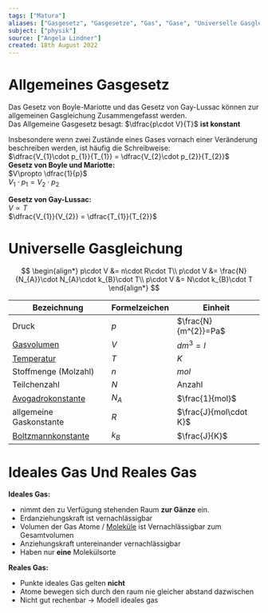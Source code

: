 ```yaml
---
tags: ["Matura"]
aliases: ["Gasgesetz", "Gasgesetze", "Gas", "Gase", "Universelle Gasgleichung", "Gasgleichung"]
subject: ["physik"]
source: ["Angela Lindner"]
created: 18th August 2022
---
```


# Allgemeines Gasgesetz

Das Gesetz von Boyle-Mariotte und das Gesetz von Gay-Lussac können zur allgemeinen Gasgleichung Zusammengefasst werden.  
Das Allgemeine Gasgesetz besagt: $\dfrac{p\cdot V}{T}$ **ist konstant**

Insbesondere wenn zwei Zustände eines Gases vornach einer Veränderung beschreiben werden, ist häufig die Schreibweise:  
$\dfrac{V_{1}\cdot p_{1}}{T_{1}} = \dfrac{V_{2}\cdot p_{2}}{T_{2}}$  
**Gesetz von Boyle und Mariotte:**  
$V\propto \dfrac{1}{p}$  
$V_{1}\cdot p_{1}=V_{2}\cdot p_{2}$

**Gesetz von Gay-Lussac:**  
$V\propto T$  
$\dfrac{V_{1}}{V_{2}} = \dfrac{T_{1}}{T_{2}}$

# Universelle Gasgleichung

$$
\begin{align*}
p\cdot V &= n\cdot R\cdot T\\
p\cdot V &= \frac{N}{N_{A}}\cdot N_{A}\cdot k_{B}\cdot T\\
p\cdot V &= N\cdot k_{B}\cdot T
\end{align*}
$$

| Bezeichnung                                        | Formelzeichen | Einheit                |
| -------------------------------------------------- | ------------- | ---------------------- |
| Druck                                              | $p$           | $\frac{N}{m^{2}}=Pa$   |
| [Gasvolumen](../Chemie/Molvolumen.md)              | $V$           | $dm^{3}=l$             |
| [Temperatur](Temperatur%20und%20Teilchenmodell.md) | $T$           | $K$                    |
| Stoffmenge (Molzahl)                               | $n$           | $mol$                  |
| Teilchenzahl                                       | $N$           | Anzahl                 |
| [Avogadrokonstante](Avogadrokonstante.md)                                  | $N_{A}$       | $\frac{1}{mol}$        |
| allgemeine Gaskonstante                            | $R$           | $\frac{J}{mol\cdot K}$ |
| [Boltzmannkonstante](../Boltzmannkonstante.md)     | $k_{B}$       | $\frac{J}{K}$          |

# Ideales Gas Und Reales Gas

**Ideales Gas:**
- nimmt den zu Verfügung stehenden Raum **zur Gänze** ein.
- Erdanziehungskraft ist vernachlässigbar
- Volumen der Gas Atome / [Moleküle](../Chemie/Atombindung.md) ist Vernachlässigbar zum Gesamtvolumen
- Anziehungskraft untereinander vernachlässigbar
- Haben nur **eine** Molekülsorte

**Reales Gas:** 
- Punkte ideales Gas gelten **nicht**
- Atome bewegen sich durch den raum nie gleicher abstand dazwischen
- Nicht gut rechenbar $\rightarrow$ Modell ideales gas

